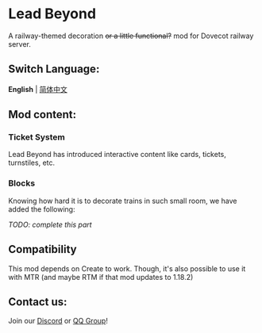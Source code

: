 # Lead Beyond

A railway-themed decoration ~~or a little functional?~~ mod for Dovecot railway server.

## Switch Language:
**English** | [简体中文](README.md)

## Mod content:

### Ticket System
Lead Beyond has introduced interactive content like cards, tickets, turnstiles, etc.

### Blocks
Knowing how hard it is to decorate trains in such small room, we have added the following:

*TODO: complete this part*

## Compatibility
This mod depends on Create to work. Though, it's also possible to use it with MTR (and maybe RTM if that mod updates to 1.18.2)

## Contact us:
Join our [Discord](https://discord.gg/hvSZmxMVYU) or [QQ Group](https://jq.qq.com/?_wv=1027&k=QCpaGWUY)!
